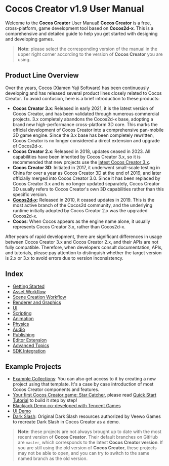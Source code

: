 # Cocos Creator v1.9 User Manual

Welcome to the __Cocos Creator__ User Manual! __Cocos Creator__ is a free, cross-platform, game development tool based on __Cocos2d-x__. This is a comprehensive and detailed guide to help you get started with designing and developing games.

> **Note**: please select the corresponding version of the manual in the upper right corner according to the version of __Cocos Creator__ you are using.

## Product Line Overview

Over the years, Cocos (Xiamen Yaji Software) has been continuously developing and has released several product lines closely related to Cocos Creator. To avoid confusion, here is a brief introduction to these products:
- **Cocos Creator 3.x**: Released in early 2021, it is the latest version of Cocos Creator, and has been validated through numerous commercial projects. 3.x completely abandons the Cocos2d-x base, adopting a brand new high-performance cross-platform 3D core. This marks the official development of Cocos Creator into a comprehensive pan-mobile 3D game engine. Since the 3.x base has been completely rewritten, Cocos Creator is no longer considered a direct extension and upgrade of Cocos2d-x.
- **Cocos Creator 2.x**: Released in 2018, updates ceased in 2023. All capabilities have been inherited by Cocos Creator 3.x, so it is recommended that new projects use the [latest Cocos Creator 3.x](https://www.cocos.com/creator-download).
- **Cocos Creator 3D**: Initiated in 2017, it underwent small-scale testing in China for over a year as Cocos Creator 3D at the end of 2019, and later officially merged into Cocos Creator 3.0. Since it has been replaced by Cocos Creator 3.x and is no longer updated separately, Cocos Creator 3D usually refers to Cocos Creator's own 3D capabilities rather than this specific version.
- **[Cocos2d-x](https://www.cocos.com/cocos2d-x)**: Released in 2010, it ceased updates in 2019. This is the most active branch of the Cocos2d community, and the underlying runtime initially adopted by Cocos Creator 2.x was the upgraded Cocos2d-x.
- **Cocos**: When Cocos appears as the engine name alone, it usually represents Cocos Creator 3.x, rather than Cocos2d-x.

After years of rapid development, there are significant differences in usage between Cocos Creator 3.x and Cocos Creator 2.x, and their APIs are not fully compatible. Therefore, when developers consult documentation, APIs, and tutorials, please pay attention to distinguish whether the target version is 2.x or 3.x to avoid errors due to version inconsistency.

## Index

- [Getting Started](getting-started/index.md)
- [Asset Workflow](asset-workflow/index.md)
- [Scene Creation Workflow](content-workflow/index.md)
- [Renderer and Graphics](render/index.md)
- [UI](ui/index.md)
- [Scripting](scripting/index.md)
- [Animation](animation/index.md)
- [Physics](physics/index.md)
- [Audio](audio/index.md)
- [Publishing](publish/index.md)
- [Editor Extension](extension/index.md)
- [Advanced Topics](advanced-topics/index.md)
- [SDK Integration](sdk/index.md)

## Example Projects

- [Example Collections](https://github.com/cocos-creator/example-cases): You can also get access to it by creating a new project using that template. It's a case by case introduction of most Cocos Creator components and features.
- [Your first Cocos Creator game: Star Catcher](https://github.com/cocos-creator/tutorial-first-game), please read [Quick Start Tutorial](getting-started/quick-start.md) to build it step by step!
- [Blackjack Demo co-developed with Tencent Games](https://github.com/cocos-creator/tutorial-blackjack)
- [UI Demo](https://github.com/cocos-creator/demo-ui)
- [Dark Slash](https://github.com/cocos-creator/tutorial-dark-slash): Original Dark Slash resources authorized by Veewo Games to recreate Dark Slash in Cocos Creator as a demo.

> **Note**: these projects are not always brought up to date with the most recent version of __Cocos Creator__. Their default branches on GitHub are `master`, which corresponds to the latest __Cocos Creator version__. If you are still using the old version of __Cocos Creator__, these projects may not be able to open, and you can try to switch to the same named branch as the old version.

